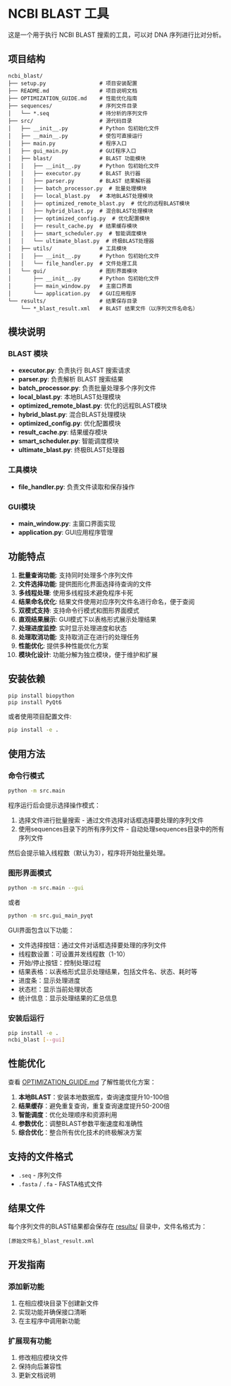 # NCBI BLAST 工具

这是一个用于执行 NCBI BLAST 搜索的工具，可以对 DNA 序列进行比对分析。

## 项目结构

```
ncbi_blast/
├── setup.py                 # 项目安装配置
├── README.md                # 项目说明文档
├── OPTIMIZATION_GUIDE.md    # 性能优化指南
├── sequences/               # 序列文件目录
│   └── *.seq                # 待分析的序列文件
├── src/                     # 源代码目录
│   ├── __init__.py          # Python 包初始化文件
│   ├── __main__.py          # 使包可直接运行
│   ├── main.py              # 程序入口
│   ├── gui_main.py          # GUI程序入口
│   ├── blast/               # BLAST 功能模块
│   │   ├── __init__.py      # Python 包初始化文件
│   │   ├── executor.py      # BLAST 执行器
│   │   ├── parser.py        # BLAST 结果解析器
│   │   ├── batch_processor.py  # 批量处理模块
│   │   ├── local_blast.py   # 本地BLAST处理模块
│   │   ├── optimized_remote_blast.py  # 优化的远程BLAST模块
│   │   ├── hybrid_blast.py  # 混合BLAST处理模块
│   │   ├── optimized_config.py  # 优化配置模块
│   │   ├── result_cache.py  # 结果缓存模块
│   │   ├── smart_scheduler.py  # 智能调度模块
│   │   └── ultimate_blast.py  # 终极BLAST处理器
│   ├── utils/               # 工具模块
│   │   ├── __init__.py      # Python 包初始化文件
│   │   └── file_handler.py  # 文件处理工具
│   └── gui/                 # 图形界面模块
│       ├── __init__.py      # Python 包初始化文件
│       ├── main_window.py   # 主窗口界面
│       └── application.py   # GUI应用程序
└── results/                 # 结果保存目录
    └── *_blast_result.xml   # BLAST 结果文件（以序列文件名命名）
```

## 模块说明

### BLAST 模块
- **executor.py**: 负责执行 BLAST 搜索请求
- **parser.py**: 负责解析 BLAST 搜索结果
- **batch_processor.py**: 负责批量处理多个序列文件
- **local_blast.py**: 本地BLAST处理模块
- **optimized_remote_blast.py**: 优化的远程BLAST模块
- **hybrid_blast.py**: 混合BLAST处理模块
- **optimized_config.py**: 优化配置模块
- **result_cache.py**: 结果缓存模块
- **smart_scheduler.py**: 智能调度模块
- **ultimate_blast.py**: 终极BLAST处理器

### 工具模块
- **file_handler.py**: 负责文件读取和保存操作

### GUI模块
- **main_window.py**: 主窗口界面实现
- **application.py**: GUI应用程序管理

## 功能特点

1. **批量查询功能**: 支持同时处理多个序列文件
2. **文件选择功能**: 提供图形化界面选择待查询的文件
3. **多线程处理**: 使用多线程技术避免程序卡死
4. **结果命名优化**: 结果文件使用对应序列文件名进行命名，便于查阅
5. **双模式支持**: 支持命令行模式和图形界面模式
6. **直观结果展示**: GUI模式下以表格形式展示处理结果
7. **处理进度监控**: 实时显示处理进度和状态
8. **处理取消功能**: 支持取消正在进行的处理任务
9. **性能优化**: 提供多种性能优化方案
10. **模块化设计**: 功能分解为独立模块，便于维护和扩展

## 安装依赖

```bash
pip install biopython
pip install PyQt6
```

或者使用项目配置文件:

```bash
pip install -e .
```

## 使用方法

### 命令行模式

```bash
python -m src.main
```

程序运行后会提示选择操作模式：
1. 选择文件进行批量搜索 - 通过文件选择对话框选择要处理的序列文件
2. 使用sequences目录下的所有序列文件 - 自动处理sequences目录中的所有序列文件

然后会提示输入线程数（默认为3），程序将开始批量处理。

### 图形界面模式

```bash
python -m src.main --gui
```

或者

```bash
python -m src.gui_main_pyqt
```

GUI界面包含以下功能：
- 文件选择按钮：通过文件对话框选择要处理的序列文件
- 线程数设置：可设置并发线程数（1-10）
- 开始/停止按钮：控制处理过程
- 结果表格：以表格形式显示处理结果，包括文件名、状态、耗时等
- 进度条：显示处理进度
- 状态栏：显示当前处理状态
- 统计信息：显示处理结果的汇总信息

### 安装后运行

```bash
pip install -e .
ncbi_blast [--gui]
```

## 性能优化

查看 [OPTIMIZATION_GUIDE.md](file:///D:/PycharmProjects/NCBI%20blast/OPTIMIZATION_GUIDE.md) 了解性能优化方案：

1. **本地BLAST**：安装本地数据库，查询速度提升10-100倍
2. **结果缓存**：避免重复查询，重复查询速度提升50-200倍
3. **智能调度**：优化处理顺序和资源利用
4. **参数优化**：调整BLAST参数平衡速度和准确性
5. **综合优化**：整合所有优化技术的终极解决方案

## 支持的文件格式

- `.seq` - 序列文件
- `.fasta` / `.fa` - FASTA格式文件

## 结果文件

每个序列文件的BLAST结果都会保存在 [results/](file:///D:/PycharmProjects/NCBI%20blast/results/) 目录中，文件名格式为：
```
[原始文件名]_blast_result.xml
```

## 开发指南

### 添加新功能

1. 在相应模块目录下创建新文件
2. 实现功能并确保接口清晰
3. 在主程序中调用新功能

### 扩展现有功能

1. 修改相应模块文件
2. 保持向后兼容性
3. 更新文档说明